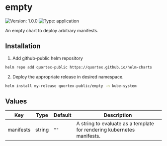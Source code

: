 # empty

![Version: 1.0.0](https://img.shields.io/badge/Version-1.0.0-informational?style=flat-square) ![Type: application](https://img.shields.io/badge/Type-application-informational?style=flat-square)

An empty chart to deploy arbitrary manifests.

## Installation

1. Add github-public helm repository

```sh
helm repo add quortex-public https://quortex.github.io/helm-charts
```

2. Deploy the appropriate release in desired namespace.

```sh
helm install my-release quortex-public/empty -n kube-system
```

## Values

| Key | Type | Default | Description |
|-----|------|---------|-------------|
| manifests | string | `""` | A string to evaluate as a template for rendering kubernetes manifests. |

